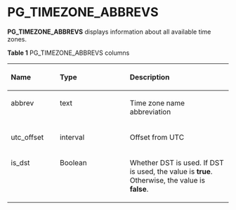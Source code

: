 # PG\_TIMEZONE\_ABBREVS<a name="EN-US_TOPIC_0242386066"></a>

**PG\_TIMEZONE\_ABBREVS**  displays information about all available time zones.

**Table  1**  PG\_TIMEZONE\_ABBREVS columns

<a name="en-us_topic_0237122539_table177171137122918"></a>
<table><thead align="left"><tr id="en-us_topic_0237122539_row4841137182916"><th class="cellrowborder" valign="top" width="22.12%" id="mcps1.2.4.1.1"><p id="en-us_topic_0237122539_p950244811308"><a name="en-us_topic_0237122539_p950244811308"></a><a name="en-us_topic_0237122539_p950244811308"></a>Name</p>
</th>
<th class="cellrowborder" valign="top" width="31.64%" id="mcps1.2.4.1.2"><p id="en-us_topic_0237122539_p128421737112911"><a name="en-us_topic_0237122539_p128421737112911"></a><a name="en-us_topic_0237122539_p128421737112911"></a>Type</p>
</th>
<th class="cellrowborder" valign="top" width="46.239999999999995%" id="mcps1.2.4.1.3"><p id="en-us_topic_0237122539_p168424375290"><a name="en-us_topic_0237122539_p168424375290"></a><a name="en-us_topic_0237122539_p168424375290"></a>Description</p>
</th>
</tr>
</thead>
<tbody><tr id="en-us_topic_0237122539_row20842183722916"><td class="cellrowborder" valign="top" width="22.12%" headers="mcps1.2.4.1.1 "><p id="en-us_topic_0237122539_p18502114812307"><a name="en-us_topic_0237122539_p18502114812307"></a><a name="en-us_topic_0237122539_p18502114812307"></a>abbrev</p>
</td>
<td class="cellrowborder" valign="top" width="31.64%" headers="mcps1.2.4.1.2 "><p id="en-us_topic_0237122539_p1484333722914"><a name="en-us_topic_0237122539_p1484333722914"></a><a name="en-us_topic_0237122539_p1484333722914"></a>text</p>
</td>
<td class="cellrowborder" valign="top" width="46.239999999999995%" headers="mcps1.2.4.1.3 "><p id="en-us_topic_0237122539_p1843037122919"><a name="en-us_topic_0237122539_p1843037122919"></a><a name="en-us_topic_0237122539_p1843037122919"></a>Time zone name abbreviation</p>
</td>
</tr>
<tr id="en-us_topic_0237122539_row1384317372297"><td class="cellrowborder" valign="top" width="22.12%" headers="mcps1.2.4.1.1 "><p id="en-us_topic_0237122539_p18502124873011"><a name="en-us_topic_0237122539_p18502124873011"></a><a name="en-us_topic_0237122539_p18502124873011"></a>utc_offset</p>
</td>
<td class="cellrowborder" valign="top" width="31.64%" headers="mcps1.2.4.1.2 "><p id="en-us_topic_0237122539_p14843123782912"><a name="en-us_topic_0237122539_p14843123782912"></a><a name="en-us_topic_0237122539_p14843123782912"></a>interval</p>
</td>
<td class="cellrowborder" valign="top" width="46.239999999999995%" headers="mcps1.2.4.1.3 "><p id="en-us_topic_0237122539_p12844137142913"><a name="en-us_topic_0237122539_p12844137142913"></a><a name="en-us_topic_0237122539_p12844137142913"></a>Offset from UTC</p>
</td>
</tr>
<tr id="en-us_topic_0237122539_row58449376298"><td class="cellrowborder" valign="top" width="22.12%" headers="mcps1.2.4.1.1 "><p id="en-us_topic_0237122539_p2050394817305"><a name="en-us_topic_0237122539_p2050394817305"></a><a name="en-us_topic_0237122539_p2050394817305"></a>is_dst</p>
</td>
<td class="cellrowborder" valign="top" width="31.64%" headers="mcps1.2.4.1.2 "><p id="en-us_topic_0237122539_p4844237142913"><a name="en-us_topic_0237122539_p4844237142913"></a><a name="en-us_topic_0237122539_p4844237142913"></a>Boolean</p>
</td>
<td class="cellrowborder" valign="top" width="46.239999999999995%" headers="mcps1.2.4.1.3 "><p id="en-us_topic_0237122539_p12844103713296"><a name="en-us_topic_0237122539_p12844103713296"></a><a name="en-us_topic_0237122539_p12844103713296"></a>Whether DST is used. If DST is used, the value is <strong id="en-us_topic_0237122539_b842352706141249"><a name="en-us_topic_0237122539_b842352706141249"></a><a name="en-us_topic_0237122539_b842352706141249"></a>true</strong>. Otherwise, the value is <strong id="en-us_topic_0237122539_b842352706141257"><a name="en-us_topic_0237122539_b842352706141257"></a><a name="en-us_topic_0237122539_b842352706141257"></a>false</strong>.</p>
</td>
</tr>
</tbody>
</table>

